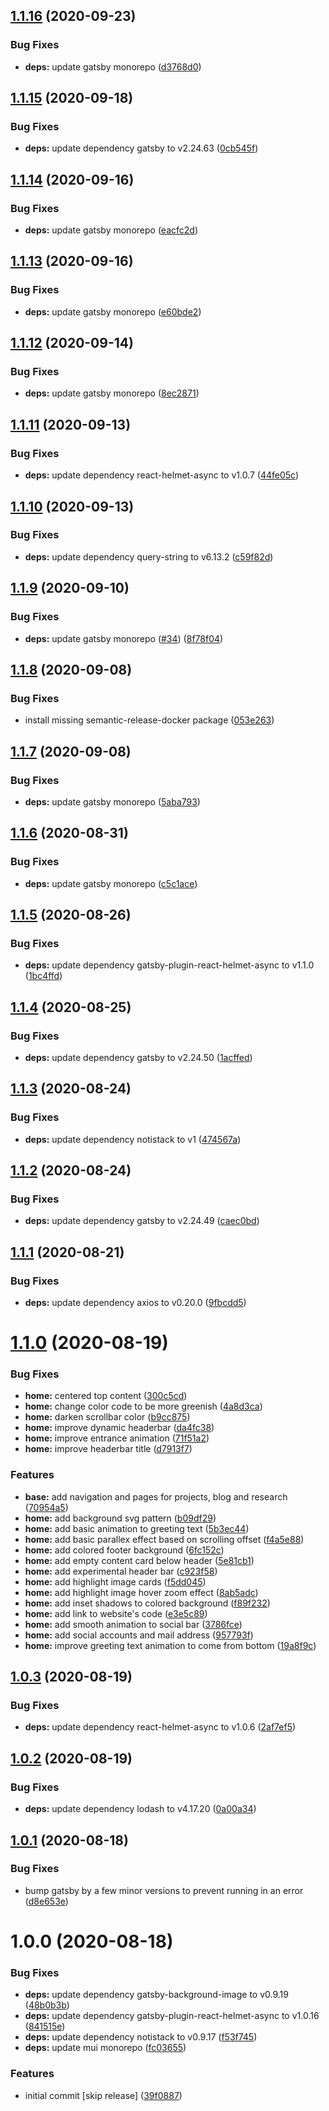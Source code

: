 ## [1.1.16](https://github.com/MichaelHettmer/website/compare/v1.1.15...v1.1.16) (2020-09-23)


### Bug Fixes

* **deps:** update gatsby monorepo ([d3768d0](https://github.com/MichaelHettmer/website/commit/d3768d0768038c441559dba9415df6ad6352f18d))

## [1.1.15](https://github.com/MichaelHettmer/website/compare/v1.1.14...v1.1.15) (2020-09-18)


### Bug Fixes

* **deps:** update dependency gatsby to v2.24.63 ([0cb545f](https://github.com/MichaelHettmer/website/commit/0cb545fb58766586546f25c91850e64f9f28f6f4))

## [1.1.14](https://github.com/MichaelHettmer/website/compare/v1.1.13...v1.1.14) (2020-09-16)


### Bug Fixes

* **deps:** update gatsby monorepo ([eacfc2d](https://github.com/MichaelHettmer/website/commit/eacfc2d0e96656eb012a5c5fb8b4dba38751937b))

## [1.1.13](https://github.com/MichaelHettmer/website/compare/v1.1.12...v1.1.13) (2020-09-16)


### Bug Fixes

* **deps:** update gatsby monorepo ([e60bde2](https://github.com/MichaelHettmer/website/commit/e60bde2d6fc47e2078dca1580311d1a797d3dc77))

## [1.1.12](https://github.com/MichaelHettmer/website/compare/v1.1.11...v1.1.12) (2020-09-14)


### Bug Fixes

* **deps:** update gatsby monorepo ([8ec2871](https://github.com/MichaelHettmer/website/commit/8ec2871873f15224c777a15af26ef173c6f0e648))

## [1.1.11](https://github.com/MichaelHettmer/website/compare/v1.1.10...v1.1.11) (2020-09-13)


### Bug Fixes

* **deps:** update dependency react-helmet-async to v1.0.7 ([44fe05c](https://github.com/MichaelHettmer/website/commit/44fe05c2bf7cee2d254b0803791d591e744b433a))

## [1.1.10](https://github.com/MichaelHettmer/website/compare/v1.1.9...v1.1.10) (2020-09-13)


### Bug Fixes

* **deps:** update dependency query-string to v6.13.2 ([c59f82d](https://github.com/MichaelHettmer/website/commit/c59f82d0eb52ddf039ea830650e2fc50ac449908))

## [1.1.9](https://github.com/MichaelHettmer/website/compare/v1.1.8...v1.1.9) (2020-09-10)


### Bug Fixes

* **deps:** update gatsby monorepo ([#34](https://github.com/MichaelHettmer/website/issues/34)) ([8f78f04](https://github.com/MichaelHettmer/website/commit/8f78f0441b6c62e87a6837d6222e57d35443f885))

## [1.1.8](https://github.com/MichaelHettmer/website/compare/v1.1.7...v1.1.8) (2020-09-08)


### Bug Fixes

* install missing semantic-release-docker package ([053e263](https://github.com/MichaelHettmer/website/commit/053e2639029408ef49590d7b6ae4ece7c3ab0a9f))

## [1.1.7](https://github.com/MichaelHettmer/website/compare/v1.1.6...v1.1.7) (2020-09-08)


### Bug Fixes

* **deps:** update gatsby monorepo ([5aba793](https://github.com/MichaelHettmer/website/commit/5aba793ec3e5fb6caffee741240a33913618d209))

## [1.1.6](https://github.com/MichaelHettmer/website/compare/v1.1.5...v1.1.6) (2020-08-31)


### Bug Fixes

* **deps:** update gatsby monorepo ([c5c1ace](https://github.com/MichaelHettmer/website/commit/c5c1ace650839438307f51fd2e691afc4cd7f4f4))

## [1.1.5](https://github.com/MichaelHettmer/website/compare/v1.1.4...v1.1.5) (2020-08-26)


### Bug Fixes

* **deps:** update dependency gatsby-plugin-react-helmet-async to v1.1.0 ([1bc4ffd](https://github.com/MichaelHettmer/website/commit/1bc4ffd167d30c8d8f8cfa301dbefa1179a6560b))

## [1.1.4](https://github.com/MichaelHettmer/website/compare/v1.1.3...v1.1.4) (2020-08-25)


### Bug Fixes

* **deps:** update dependency gatsby to v2.24.50 ([1acffed](https://github.com/MichaelHettmer/website/commit/1acffedc1f7ae17c3426a7e00aac2b811fac9f9e))

## [1.1.3](https://github.com/MichaelHettmer/website/compare/v1.1.2...v1.1.3) (2020-08-24)


### Bug Fixes

* **deps:** update dependency notistack to v1 ([474567a](https://github.com/MichaelHettmer/website/commit/474567a29fdf3bf96d05f714bec53d24471fc489))

## [1.1.2](https://github.com/MichaelHettmer/website/compare/v1.1.1...v1.1.2) (2020-08-24)


### Bug Fixes

* **deps:** update dependency gatsby to v2.24.49 ([caec0bd](https://github.com/MichaelHettmer/website/commit/caec0bd90ee74d1ef8db5ce2d5805c500c2ac32b))

## [1.1.1](https://github.com/MichaelHettmer/website/compare/v1.1.0...v1.1.1) (2020-08-21)


### Bug Fixes

* **deps:** update dependency axios to v0.20.0 ([9fbcdd5](https://github.com/MichaelHettmer/website/commit/9fbcdd5682b8eb3e8ecc4305e6d84af8728d193a))

# [1.1.0](https://github.com/MichaelHettmer/website/compare/v1.0.3...v1.1.0) (2020-08-19)


### Bug Fixes

* **home:** centered top content ([300c5cd](https://github.com/MichaelHettmer/website/commit/300c5cd1b23153829eda7ce8b314cf66b1e5111a))
* **home:** change color code to be more greenish ([4a8d3ca](https://github.com/MichaelHettmer/website/commit/4a8d3ca2fee281c6cd5761cfa13bc6c1aca4a20d))
* **home:** darken scrollbar color ([b9cc875](https://github.com/MichaelHettmer/website/commit/b9cc875c2303213bdf51cc695c10cbf2d7e4497f))
* **home:** improve dynamic headerbar ([da4fc38](https://github.com/MichaelHettmer/website/commit/da4fc38f74057fcae122a12d05b8d20caafa9624))
* **home:** improve entrance animation ([71f51a2](https://github.com/MichaelHettmer/website/commit/71f51a2dea603b00ab2c92e13572e59fe6736aa1))
* **home:** improve headerbar title ([d7913f7](https://github.com/MichaelHettmer/website/commit/d7913f791a799550009653f398fc76c6899f657f))


### Features

* **base:** add navigation and pages for projects, blog and research ([70954a5](https://github.com/MichaelHettmer/website/commit/70954a5ce4c6593f0d515adeb9b86f2b76026dac))
* **home:** add background svg pattern ([b09df29](https://github.com/MichaelHettmer/website/commit/b09df29d94b74919eceea96fa19f44187a4a2db8))
* **home:** add basic animation to greeting text ([5b3ec44](https://github.com/MichaelHettmer/website/commit/5b3ec44e0cac332bb099a0bd7fbb6e913f05a3ae))
* **home:** add basic parallex effect based on scrolling offset ([f4a5e88](https://github.com/MichaelHettmer/website/commit/f4a5e8833eb56dd959c57dd0d5168bbe1fbde335))
* **home:** add colored footer background ([6fc152c](https://github.com/MichaelHettmer/website/commit/6fc152c21acb5dad105daac40ee4f9a03b563d01))
* **home:** add empty content card below header ([5e81cb1](https://github.com/MichaelHettmer/website/commit/5e81cb1dda0aa06c888c370c1bff962fff3d0425))
* **home:** add experimental header bar ([c923f58](https://github.com/MichaelHettmer/website/commit/c923f583628e1eb8d899fc0e8cee30d342809d32))
* **home:** add highlight image cards ([f5dd045](https://github.com/MichaelHettmer/website/commit/f5dd045a016e3feb740a9c9f096cf57d587447b3))
* **home:** add highlight image hover zoom effect ([8ab5adc](https://github.com/MichaelHettmer/website/commit/8ab5adc625ef5c36156412d0354f5b2d69963cb4))
* **home:** add inset shadows to colored background ([f89f232](https://github.com/MichaelHettmer/website/commit/f89f23235729c6f69f65315e2d39070088e4b323))
* **home:** add link to website's code ([e3e5c89](https://github.com/MichaelHettmer/website/commit/e3e5c89756881a27da5a3c63e550fc0951fd02e6))
* **home:** add smooth animation to social bar ([3786fce](https://github.com/MichaelHettmer/website/commit/3786fce26dacba6c1fd6d9478c9a0daf7b0dad1c))
* **home:** add social accounts and mail address ([957793f](https://github.com/MichaelHettmer/website/commit/957793f036d6e34369cd224403013082d595be00))
* **home:** improve greeting text animation to come from bottom ([19a8f9c](https://github.com/MichaelHettmer/website/commit/19a8f9c1c77df9f4f276bb5fc739de0b493bc99b))

## [1.0.3](https://github.com/MichaelHettmer/website/compare/v1.0.2...v1.0.3) (2020-08-19)


### Bug Fixes

* **deps:** update dependency react-helmet-async to v1.0.6 ([2af7ef5](https://github.com/MichaelHettmer/website/commit/2af7ef54eba3ca8644667cf01a75c080bc14bf91))

## [1.0.2](https://github.com/MichaelHettmer/website/compare/v1.0.1...v1.0.2) (2020-08-19)


### Bug Fixes

* **deps:** update dependency lodash to v4.17.20 ([0a00a34](https://github.com/MichaelHettmer/website/commit/0a00a34688209b88400eb528495ad2bc7a417a81))

## [1.0.1](https://github.com/MichaelHettmer/website/compare/v1.0.0...v1.0.1) (2020-08-18)


### Bug Fixes

* bump gatsby by a few minor versions to prevent running in an error ([d8e653e](https://github.com/MichaelHettmer/website/commit/d8e653e5fc54fcfb37faae4e77d94638525cdd34))

# 1.0.0 (2020-08-18)


### Bug Fixes

* **deps:** update dependency gatsby-background-image to v0.9.19 ([48b0b3b](https://github.com/MichaelHettmer/website/commit/48b0b3b5deba83bb5c9f5b55a2e41b3a582c5864))
* **deps:** update dependency gatsby-plugin-react-helmet-async to v1.0.16 ([841515e](https://github.com/MichaelHettmer/website/commit/841515e8346d7fa123c34d50b69eaac60955ea5e))
* **deps:** update dependency notistack to v0.9.17 ([f53f745](https://github.com/MichaelHettmer/website/commit/f53f745ddc0758be06fca2bed8935dd401070d98))
* **deps:** update mui monorepo ([fc03655](https://github.com/MichaelHettmer/website/commit/fc0365523e9e8d39da054509fae9646bbd1d4364))


### Features

* initial commit [skip release] ([39f0887](https://github.com/MichaelHettmer/website/commit/39f08878d76b2fa03f1a9a6b2922e54464876809))
